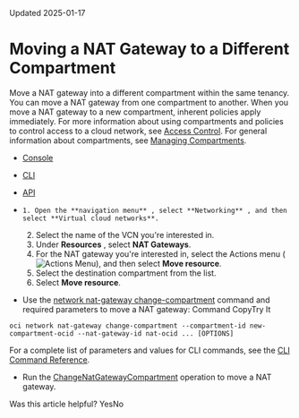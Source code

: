 Updated 2025-01-17
# Moving a NAT Gateway to a Different Compartment 
Move a NAT gateway into a different compartment within the same tenancy.
You can move a NAT gateway from one compartment to another. When you move a NAT gateway to a new compartment, inherent policies apply immediately. 
For more information about using compartments and policies to control access to a cloud network, see [Access Control](https://docs.oracle.com/en-us/iaas/Content/Network/Concepts/accesscontrol.htm#Access_Control). For general information about compartments, see [Managing Compartments](https://docs.oracle.com/iaas/Content/Identity/Tasks/managingcompartments.htm). 
  * [Console](https://docs.oracle.com/en-us/iaas/Content/Network/Tasks/nat-change-compartment.htm)
  * [CLI](https://docs.oracle.com/en-us/iaas/Content/Network/Tasks/nat-change-compartment.htm)
  * [API](https://docs.oracle.com/en-us/iaas/Content/Network/Tasks/nat-change-compartment.htm)


  *     1. Open the **navigation menu** , select **Networking** , and then select **Virtual cloud networks**.
    2. Select the name of the VCN you're interested in.
    3. Under **Resources** , select **NAT Gateways**. 
    4. For the NAT gateway you're interested in, select the Actions menu (![Actions Menu](https://docs.oracle.com/en-us/iaas/Content/libraries/global-images/actions-menu.png)), and then select **Move resource**.
    5. Select the destination compartment from the list. 
    6. Select **Move resource**.
  * Use the [network nat-gateway change-compartment](https://docs.oracle.com/iaas/tools/oci-cli/latest/oci_cli_docs/cmdref/network/nat-gateway/change-compartment.htm) command and required parameters to move a NAT gateway:
Command
CopyTry It
```
oci network nat-gateway change-compartment --compartment-id new-compartment-ocid --nat-gateway-id nat-ocid ... [OPTIONS]
```

For a complete list of parameters and values for CLI commands, see the [CLI Command Reference](https://docs.oracle.com/iaas/tools/oci-cli/latest).
  * Run the [ChangeNatGatewayCompartment](https://docs.oracle.com/iaas/api/#/en/iaas/latest/NatGateway/ChangeNatGatewayCompartment) operation to move a NAT gateway.


Was this article helpful?
YesNo

